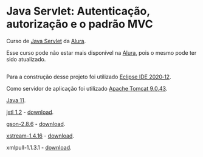 # Java Servlet: Autenticação, autorização e o padrão MVC

Curso de [Java Servlet](https://www.alura.com.br/curso-online-servlet-autenticacao-autorizacao-mvc) da [Alura](https://www.alura.com.br).

Esse curso pode não estar mais disponível na [Alura](https://www.alura.com.br), pois o mesmo pode ter sido atualizado.

##

Para a construção desse projeto foi utilizado [Eclipse IDE 2020‑12](https://www.eclipse.org/downloads/download.php?file=/oomph/epp/2020-12/R/eclipse-inst-jre-win64.exe).

Como servidor de aplicação foi utilizado [Apache Tomcat 9.0.43](https://tomcat.apache.org/download-90.cgi).

[Java 11](https://www.oracle.com/br/java/technologies/javase-jdk11-downloads.html).

[jstl 1.2](https://mvnrepository.com/artifact/javax.servlet/jstl/1.2) - [download](https://repo1.maven.org/maven2/javax/servlet/jstl/1.2/jstl-1.2.jar).

[gson-2.8.6](https://github.com/google/gson) - [download](https://search.maven.org/remotecontentfilepath=com/google/code/gson/gson/2.8.6/gson-2.8.6.jar).

[xstream-1.4.16](https://x-stream.github.io/download.html) - [download](https://repo1.maven.org/maven2/com/thoughtworks/xstream/xstream-distribution/1.4.16/xstream-distribution-1.4.16-bin.zip).

xmlpull-1.1.3.1 - [download](https://repo1.maven.org/maven2/xmlpull/xmlpull/1.1.3.1/xmlpull-1.1.3.1.jar).
